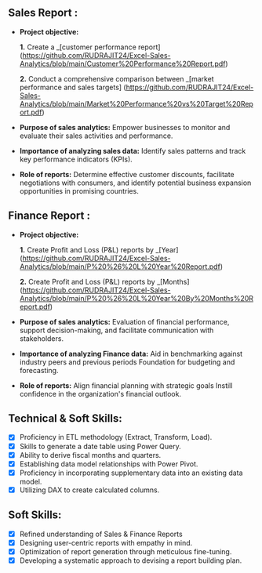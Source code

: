 ## Sales Report :


- **Project objective:** 

    **1.** Create a _[customer performance report] (https://github.com/RUDRAJIT24/Excel-Sales-Analytics/blob/main/Customer%20Performance%20Report.pdf)

    **2.** Conduct a comprehensive comparison between _[market performance and sales targets] (https://github.com/RUDRAJIT24/Excel-Sales-Analytics/blob/main/Market%20Performance%20vs%20Target%20Report.pdf)
- **Purpose of sales analytics:** Empower businesses to monitor and evaluate their sales activities and performance.

- **Importance of analyzing sales data:** Identify sales patterns and track key performance indicators (KPIs).

- **Role of reports:** Determine effective customer discounts, facilitate negotiations with consumers, and identify potential business expansion opportunities in promising countries.


## Finance Report :

- **Project objective:** 

    **1.** Create Profit and Loss (P&L) reports by _[Year] (https://github.com/RUDRAJIT24/Excel-Sales-Analytics/blob/main/P%20%26%20L%20Year%20Report.pdf)
  
    **2.** Create Profit and Loss (P&L) reports by _[Months] (https://github.com/RUDRAJIT24/Excel-Sales-Analytics/blob/main/P%20%26%20L%20Year%20By%20Months%20Report.pdf)

- **Purpose of sales analytics:** Evaluation of financial performance, support decision-making, and facilitate communication with stakeholders.

- **Importance of analyzing Finance data:** Aid in benchmarking against industry peers and previous periods Foundation for budgeting and forecasting.

- **Role of reports:** Align financial planning with strategic goals Instill confidence in the organization's financial outlook.


## Technical & Soft Skills:
- [x]	Proficiency in ETL methodology (Extract, Transform, Load).
- [x]	Skills to generate a date table using Power Query.
- [x]	Ability to derive fiscal months and quarters.
- [x]	Establishing data model relationships with Power Pivot.
- [x]	Proficiency in incorporating supplementary data into an existing data model.
- [x]	Utilizing DAX to create calculated columns.

## Soft Skills:
- [x]	Refined understanding of Sales & Finance Reports
- [x]	Designing user-centric reports with empathy in mind.
- [x]	Optimization of report generation through meticulous fine-tuning.
- [x]	Developing a systematic approach to devising a report building plan.
